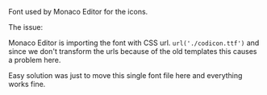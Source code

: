 Font used by Monaco Editor for the icons.

The issue:

Monaco Editor is importing the font with CSS url.
`url('./codicon.ttf')` and since we don't transform the urls because
of the old templates this causes a problem here.

Easy solution was just to move this single font file here and everything works fine.
